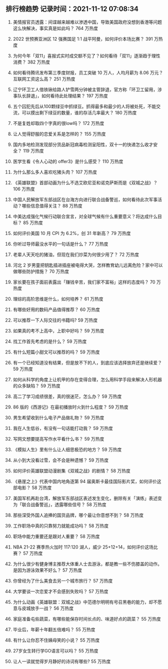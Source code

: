 
## 排行榜趋势 记录时间：2021-11-12 07:08:34
  
  1. 美情报官员透露：间谍越来越难以渗透中国，导致美国政府没想到香港等问题这么快解决，事实真是如此吗？ 764 万热度
    
  2. 2022 世预赛亚洲区 12 强赛国足 1:1 战平阿曼，如何评价本场比赛？ 391 万热度
    
  3. 为何今年「双11」喜报式实时成交额不见了？如何看待「双11」逐渐趋于理性消费？ 382 万热度
    
  4. 如何看待腾讯发布第三季度财报，员工突破 10 万人，人均月薪为 8.06 万元？互联网工资这么高？ 251 万热度
    
  5. 辽宁环卫工人借铁锹给路人铲雪两分钟被主管辞退，官方称「环卫工留用，涉事队长辞退」，如何看待此处理结果？ 197 万热度
    
  6. 五个囚犯先后从100颗绿豆中抓绿豆。抓得最多和最少的人将被处死，不能交流，可以摸出剩下绿豆的数量，谁的存活几率最大？ 180 万热度
    
  7. 不是复姓却取四个字真的很low吗？ 172 万热度
    
  8. 让人觉得舒服的恋爱关系是怎样的？ 155 万热度
    
  9. 国内多地检测发现部分货品新冠病毒检测呈阳性，双十一的快递怎么收才安全？ 119 万热度
    
  10. 医学生看《令人心动的 offer3》是什么感受？ 110 万热度
    
  11. 为什么那么多人喜欢吃猪头肉？ 107 万热度
    
  12. 《英雄联盟》首部动画为什么不选艾欧尼亚和诺克萨斯而是《双城之战》？ 106 万热度
    
  13. 中国人民解放军东部战区在台海方向进行联合战备警巡，如何看待此次军事活动？哪些信息值得关注？ 88 万热度
    
  14. 中美达成强化气候行动联合宣言，对全球气候有什么重要意义？将达成什么目标？ 85 万热度
    
  15. 如何评价美国 10 月 CPI 为 6.2%，创 31 年新高？ 79 万热度
    
  16. 你听过导师最没水平的一句话是什么？ 77 万热度
    
  17. 老辈人天天吃的猪油，但现在我们炒菜为何很少用了？ 72 万热度
    
  18. 河北 2 岁男童把钥匙插进插座被电得大哭，怎样教育幼儿远离危险？家中可以做哪些防护措施？ 70 万热度
    
  19. 家长要在孩子面前表露出「赚钱辛苦，我们家不富裕」这样的态度吗？ 70 万热度
    
  20. 理综的高阶思维是什么，如何培养？ 61 万热度
    
  21. 有哪些好用的数码产品值得推荐？ 60 万热度
    
  22. 可以推荐一下人际交往的书籍吗? 59 万热度
    
  23. 如果真的考不上高中，上职中好吗？ 59 万热度
    
  24. 找工作首先考虑的是什么？ 59 万热度
    
  25. 有什么短篇小甜文可以推荐的吗？ 59 万热度
    
  26. 有一个已经知道没有结果，但是放不下的人，到底应该选择放弃还是继续爱？ 59 万热度
    
  27. 如何从科学的角度上让机甲的存在变得合理，怎么用科学手段来解决人形机器的众多缺陷？ 59 万热度
    
  28. 高二了学习成绩很差，真的很迷茫，怎么办？ 59 万热度
    
  29. 86 版的《西游记》在最初播放时火到什么程度？ 59 万热度
    
  30. 男生希望收到什么电子产品做礼物？ 59 万热度
    
  31. 我在人生低谷，有没有一句话能打动我？ 59 万热度
    
  32. 写网文想要提高写作水平看什么书？ 59 万热度
    
  33. 《模拟人生》里有什么让人细思极恐的地方？ 59 万热度
    
  34. 从小到大没看过雪，会不会是种遗憾？ 59 万热度
    
  35. 如何评价英雄联盟动漫剧集《双城之战》的剧情？ 58 万热度
    
  36. 《悬崖之上》代表中国内地角逐第 94 届奥斯卡最佳国际影片奖，如何评价这部电影？ 58 万热度
    
  37. 美国军机再赴台湾，解放军东部战区表述发生变化，删除有关「演练」表述变为「联合战备警巡」，透露哪些信号？ 58 万热度
    
  38. 那些深受外国人追捧的国货品牌，哪个最让你意想不到？ 58 万热度
    
  39. 工作职场中真的只靠努力就能成功吗？ 58 万热度
    
  40. 职场中能力重要还是跟对人重要？ 58 万热度
    
  41. NBA 21-22 赛季热火加时 117:120 湖人，威少 25+12+14，如何评价这场比赛？ 57 万热度
    
  42. 为什么很少有健身博主推荐大体重人士去游泳，都是教一些不伤膝盖的动作。是因为游泳效果不好么？ 57 万热度
    
  43. 你曾经为了什么美食去另一个城市旅行？ 57 万热度
    
  44. 大学要谈一次恋爱才不会感到失败吗？ 57 万热度
    
  45. 为什么动画《英雄联盟：双城之战》中范德尔明明有号召黑巷的能力，却不愿意与皮城放手一战？ 56 万热度
    
  46. 家庭准备屯些蔬菜，有哪些能保存时间长点的、味道好点的蔬菜？ 55 万热度
    
  47. 毕业后，年薪十年翻五倍难吗？ 55 万热度
    
  48. 有什么让你忍不住姨母笑的小说？ 55 万热度
    
  49. 27岁女生转行学GO语言可以吗？ 55 万热度
    
  50. 让人一读就觉得岁月静好的诗词有哪些? 55 万热度
    